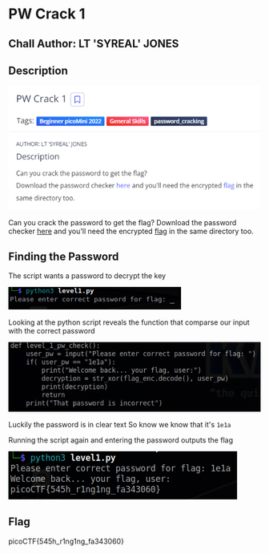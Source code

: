 # PW Crack 1
## Chall Author: LT 'SYREAL' JONES

## Description 

![](./description.png)

Can you crack the password to get the flag?
Download the password checker [here](./level1.py) and you'll need the encrypted [flag](./level1.flag.txt.enc) in the same directory too.

## Finding the Password 

The script wants a password to decrypt the key

![](./run.png)

Looking at the python script reveals the function that comparse our input with the correct password

![](./password.png)

Luckily the password is in clear text 
So know we know that it's ```1e1a```

Running the script again and entering the password outputs the flag

![](flag.png)

## Flag 

picoCTF{545h_r1ng1ng_fa343060}
